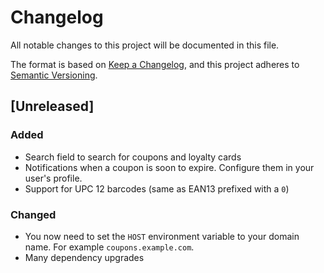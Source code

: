 # Changelog

All notable changes to this project will be documented in this file.

The format is based on [Keep a Changelog](https://keepachangelog.com/en/1.1.0/),
and this project adheres to [Semantic Versioning](https://semver.org/spec/v2.0.0.html).

## [Unreleased]

### Added

- Search field to search for coupons and loyalty cards
- Notifications when a coupon is soon to expire. Configure them in your user's profile.
- Support for UPC 12 barcodes (same as EAN13 prefixed with a `0`)

### Changed

- You now need to set the `HOST` environment variable to your domain name. For example `coupons.example.com`.
- Many dependency upgrades

